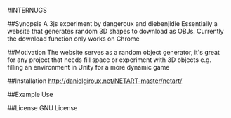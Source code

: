 #INTERNUGS

##Synopsis
A 3js experiment by dangeroux and diebenjidie
Essentially a website that generates random 3D shapes to download as OBJs.
Currently the download function only works on Chrome

##Motivation
The website serves as a random object generator, it's great for any project that needs fill space or experiment with 3D objects
e.g. filling an environment in Unity for a more dynamic game

##Installation
http://danielgiroux.net/NETART-master/netart/

##Example Use


##License
GNU License
